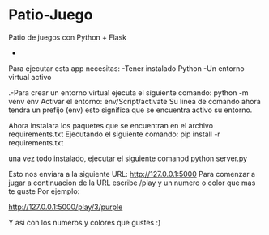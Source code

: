 # Patio-Juego
Patio de juegos con Python + Flask

*
Para ejecutar esta app necesitas:
-Tener instalado Python
-Un entorno virtual activo 

.-Para crear un entorno virtual ejecuta el siguiente comando:
    python -m venv env 
Activar el entorno: 
   env/Script/activate
Su linea de comando ahora tendra un prefijo (env)
esto significa que se encuentra activo su entorno.

Ahora instalara los paquetes que se encuentran en el archivo requirements.txt
Ejecutando el siguiente comando: 
  pip install -r requirements.txt

una vez todo instalado, ejecutar el siguiente comanod
  python server.py 

Esto nos enviara a la siguiente URL: http://127.0.0.1:5000
Para comenzar a jugar a continuacion de la URL escribe /play y un numero o color que mas te guste
Por ejemplo: 

http://127.0.0.1:5000/play/3/purple

Y asi con los numeros y colores que gustes :)
